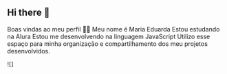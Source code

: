 ## Hi there 👋

Boas vindas ao meu perfil 💙💙
Meu nome é Maria Eduarda
Estou estudando na Alura
Estou me desenvolvendo na linguagem JavaScript
Utilizo esse espaço para minha organização e compartilhamento dos meu projetos desenvolvidos.

![]
